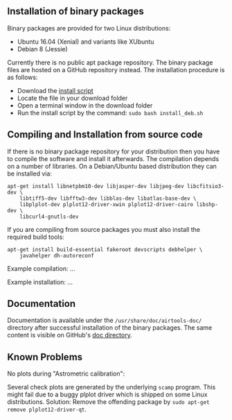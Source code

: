 

## Installation of binary packages

Binary packages are provided for two Linux distributions:
- Ubuntu 16.04 (Xenial) and variants like XUbuntu
- Debian 8 (Jessie)

Currently there is no public apt package repository. The binary package files
are hosted on a GitHub repository instead. The installation procedure is as
follows:
- Download the
  [install script](https://github.com/ewelot/airtools/raw/master/install_deb.sh)
- Locate the file in your download folder
- Open a terminal window in the download folder
- Run the install script by the command: `sudo bash install_deb.sh`


## Compiling and Installation from source code

If there is no binary package repository for your distribution then you
have to compile the software and install it afterwards. The compilation depends
on a number of libraries. On a Debian/Ubuntu based distribution they can be
installed via:

    apt-get install libnetpbm10-dev libjasper-dev libjpeg-dev libcfitsio3-dev \
        libtiff5-dev libfftw3-dev libblas-dev libatlas-base-dev \
        libplplot-dev plplot12-driver-xwin plplot12-driver-cairo libshp-dev \
        libcurl4-gnutls-dev

If you are compiling from source packages you must also install the
required build tools:

    apt-get install build-essential fakeroot devscripts debhelper \
        javahelper dh-autoreconf

Example compilation:
    ...

Example installation:
    ...


## Documentation

Documentation is available under the `/usr/share/doc/airtools-doc/` directory
after successful installation of the binary packages. The same content is
visible on GitHub's
[doc directory](doc/).


## Known Problems

No plots during "Astrometric calibration":

Several check plots are generated by the underlying `scamp` program. This
might fail due to a buggy plplot driver which is shipped on some Linux
distributions. Solution: Remove the offending package by
`sudo apt-get remove plplot12-driver-qt`.
